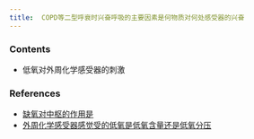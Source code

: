 ```yaml
---
title:  COPD等二型呼衰时兴奋呼吸的主要因素是何物质对何处感受器的兴奋
--- 
```


### Contents
- 低氧对外周化学感受器的刺激
### References
- [缺氧对中枢的作用是](/缺氧对中枢的作用是)
- [外周化学感受器感觉受的低氧是低氧含量还是低氧分压](/外周化学感受器感觉受的低氧是低氧含量还是低氧分压)
